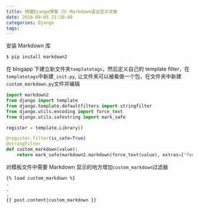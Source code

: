 ```yaml
---
title: 搭建Django博客（5）Markdown语法显示文章
date: 2016-09-05 21:30:40
categories: Django
tags:
---
```


安装 Markdown 库

```powershell
$ pip install markdown2
```

在 blogapp 下建立新文件夹`templatetags`，然后定义自己的 template filter，在`templatetags`中新建`_init.py`, 让文件夹可以被看做一个包，在文件夹中新建`custom_markdown.py`文件并编辑

```python
import markdown2
from django import template
from django.template.defaultfilters import stringfilter
from django.utils.encoding import force_text
from django.utils.safestring import mark_safe

register = template.Library()

@register.filter(is_safe=True)
@stringfilter
def custom_markdown(value):
    return mark_safe(markdown2.markdown(force_text(value), extras=["fenced-code-blocks", "cuddled-lists", "metadata", "tables", "spoiler"]))
```

对模板文件中需要 Markdown 显示的地方增加`custom_markdown`过滤器

```html
{% load custom_markdown %}
.
.
.
{{ post.content|custom_markdown }}
```